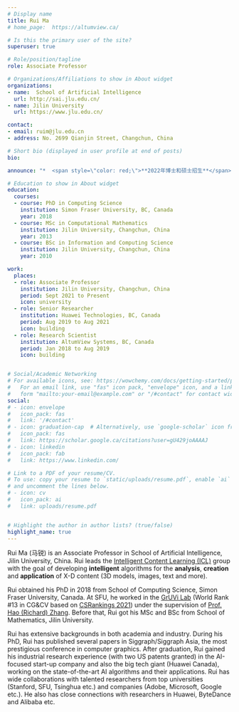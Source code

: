 ```yaml
---
# Display name
title: Rui Ma
# home_page:  https://altumview.ca/

# Is this the primary user of the site?
superuser: true

# Role/position/tagline
role: Associate Professor

# Organizations/Affiliations to show in About widget
organizations:
- name:  School of Artificial Intelligence
  url: http://sai.jlu.edu.cn/
- name: Jilin University
  url: https://www.jlu.edu.cn/

contact:
- email: ruim@jlu.edu.cn
- address: No. 2699 Qianjin Street, Changchun, China

# Short bio (displayed in user profile at end of posts)
bio: 

announce: "*  <span style=\"color: red;\">**2022年博士和硕士招生**</span>: I'm looking for prospective PhD and Master students who are interested in the AI-based CG&CV research (see [details](#interests) below). Ideal candidates are expected to be *self-motivated* (most important, no matter you are aiming for academia or industry), *organized* and *responsible*. Strong programming skills, solid mathematics knowledge as well as good communication skills are preferred. Please send me your **CV (resume)**, **Transcript** and a **brief Summary** of your experience (in PPT) to ruim@jlu.edu.cn if interested."

# Education to show in About widget
education:
  courses:
  - course: PhD in Computing Science
    institution: Simon Fraser University, BC, Canada
    year: 2018
  - course: MSc in Computational Mathematics
    institution: Jilin University, Changchun, China
    year: 2013
  - course: BSc in Information and Computing Science
    institution: Jilin University, Changchun, China
    year: 2010

work:
  places:
  - role: Associate Professor
    institution: Jilin University, Changchun, China
    period: Sept 2021 to Present
    icon: university
  - role: Senior Researcher
    institution: Huawei Technologies, BC, Canada
    period: Aug 2019 to Aug 2021
    icon: building
  - role: Research Scientist
    institution: AltumView Systems, BC, Canada
    period: Jan 2018 to Aug 2019
    icon: building


# Social/Academic Networking
# For available icons, see: https://wowchemy.com/docs/getting-started/page-builder/#icons
#   For an email link, use "fas" icon pack, "envelope" icon, and a link in the
#   form "mailto:your-email@example.com" or "/#contact" for contact widget.
social:
# - icon: envelope
#   icon_pack: fas
#   link: '/#contact'
# - icon: graduation-cap  # Alternatively, use `google-scholar` icon from `ai` icon pack
#   icon_pack: fas
#   link: https://scholar.google.ca/citations?user=gU429joAAAAJ
# - icon: linkedin
#   icon_pack: fab
#   link: https://www.linkedin.com/

# Link to a PDF of your resume/CV.
# To use: copy your resume to `static/uploads/resume.pdf`, enable `ai` icons in `params.toml`, 
# and uncomment the lines below.
# - icon: cv
#   icon_pack: ai
#   link: uploads/resume.pdf


# Highlight the author in author lists? (true/false)
highlight_name: true
---
```


Rui Ma (马锐) is an Associate Professor in School of Artificial Intelligence, Jilin University, China. 
Rui leads the [Intelligent Content Learning (ICL)](/team) group with the goal of developing **intelligent** algorithms for the **analysis**, **creation** and **application** of X-D content (3D models, images, text and more).

Rui obtained his PhD in 2018 from School of Computing Science, Simon Fraser University, Canada.
At SFU, he worked in the [GrUVi Lab](https://gruvi.cs.sfu.ca/) (World Rank #13 in CG&CV based on [CSRankings 2021](http://csrankings.org/#/index?vision&graph&world)) under the supervision of [Prof. Hao (Richard) Zhang](https://www.cs.sfu.ca/~haoz/).
Before that, Rui got his MSc and BSc from School of Mathematics, Jilin University.

Rui has extensive backgrounds in both academia and industry. During his PhD, Rui has published several papers in Siggraph/Siggraph Asia, the most prestigious conference in computer graphics.
After graduation, Rui gained his industrial research experience (with two US patents granted) in the AI-focused start-up company and also the big tech giant (Huawei Canada), working on the state-of-the-art AI algorithms and their applications.
Rui has wide collaborations with talented researchers from top universities (Stanford, SFU, Tsinghua etc.) and companies (Adobe, Microsoft, Google etc.).
He also has close connections with researchers in Huawei, ByteDance and Alibaba etc.

<!-- 
Rui has served as a reviewer for graphics and AI journals and conferences such as IEEE Transactions on Visualization and Computer Graphics, Computer Graphics Forum, Graphical Models, AAAI, IEEE Virtual Reality, Graphics Interface. -->

